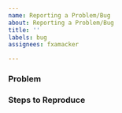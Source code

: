 ```yaml
---
name: Reporting a Problem/Bug
about: Reporting a Problem/Bug
title: ''
labels: bug
assignees: fxamacker

---
```


<!---

### Instructions

Please fill out the template below to the best of your ability and include a label indicating which tool/service you were working with when you encountered the problem.

-->

### Problem

<!-- Please describe the problem you've encountered below -->

### Steps to Reproduce

<!-- Share any details and steps to replicate below -->
